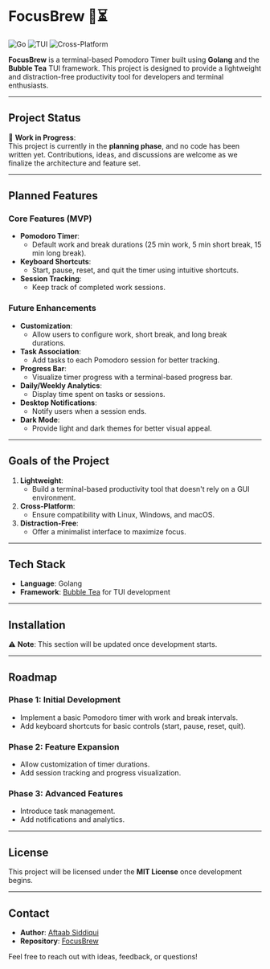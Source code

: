 # FocusBrew 🍵⏳

![Go](https://img.shields.io/badge/Go-1.20+-blue)
![TUI](https://img.shields.io/badge/TUI-BubbleTea-yellowgreen)
![Cross-Platform](https://img.shields.io/badge/Platform-Linux%20|%20Windows%20|%20macOS-blue)

**FocusBrew** is a terminal-based Pomodoro Timer built using **Golang** and the **Bubble Tea** TUI framework. This project is designed to provide a lightweight and distraction-free productivity tool for developers and terminal enthusiasts.

---

## **Project Status**

🚧 **Work in Progress**:  
This project is currently in the **planning phase**, and no code has been written yet. Contributions, ideas, and discussions are welcome as we finalize the architecture and feature set.

---

## **Planned Features**

### **Core Features (MVP)**
- **Pomodoro Timer**:
  - Default work and break durations (25 min work, 5 min short break, 15 min long break).
- **Keyboard Shortcuts**:
  - Start, pause, reset, and quit the timer using intuitive shortcuts.
- **Session Tracking**:
  - Keep track of completed work sessions.

### **Future Enhancements**
- **Customization**:
  - Allow users to configure work, short break, and long break durations.
- **Task Association**:
  - Add tasks to each Pomodoro session for better tracking.
- **Progress Bar**:
  - Visualize timer progress with a terminal-based progress bar.
- **Daily/Weekly Analytics**:
  - Display time spent on tasks or sessions.
- **Desktop Notifications**:
  - Notify users when a session ends.
- **Dark Mode**:
  - Provide light and dark themes for better visual appeal.

---

## **Goals of the Project**

1. **Lightweight**:
   - Build a terminal-based productivity tool that doesn't rely on a GUI environment.
2. **Cross-Platform**:
   - Ensure compatibility with Linux, Windows, and macOS.
3. **Distraction-Free**:
   - Offer a minimalist interface to maximize focus.

---

## **Tech Stack**

- **Language**: Golang
- **Framework**: [Bubble Tea](https://github.com/charmbracelet/bubbletea) for TUI development

---

## **Installation**

⚠️ **Note**: This section will be updated once development starts.

---

## **Roadmap**

### Phase 1: Initial Development
- Implement a basic Pomodoro timer with work and break intervals.
- Add keyboard shortcuts for basic controls (start, pause, reset, quit).

### Phase 2: Feature Expansion
- Allow customization of timer durations.
- Add session tracking and progress visualization.

### Phase 3: Advanced Features
- Introduce task management.
- Add notifications and analytics.

---

## **License**
This project will be licensed under the **MIT License** once development begins.

---

## **Contact**
- **Author**: [Aftaab Siddiqui](https://github.com/MaskedSyntax)
- **Repository**: [FocusBrew](https://github.com/MaskedSyntax/FocusBrew)

Feel free to reach out with ideas, feedback, or questions!
